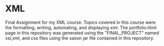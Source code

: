 # XML

Final Assignment for my XML course. Topics covered in this course were the formatting, writing, automating, and displaying xml. The portfolio.html page in this repository was generated using the "FINAL_PROJECT" named xsl,xml, and css files using the saxon jar file contained in this repository.
